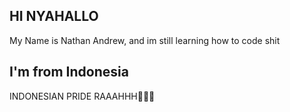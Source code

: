 ## HI NYAHALLO
My Name is Nathan Andrew, and im still learning how to code shit

## I'm from Indonesia
INDONESIAN PRIDE RAAAHHH🦅🦅🦅
